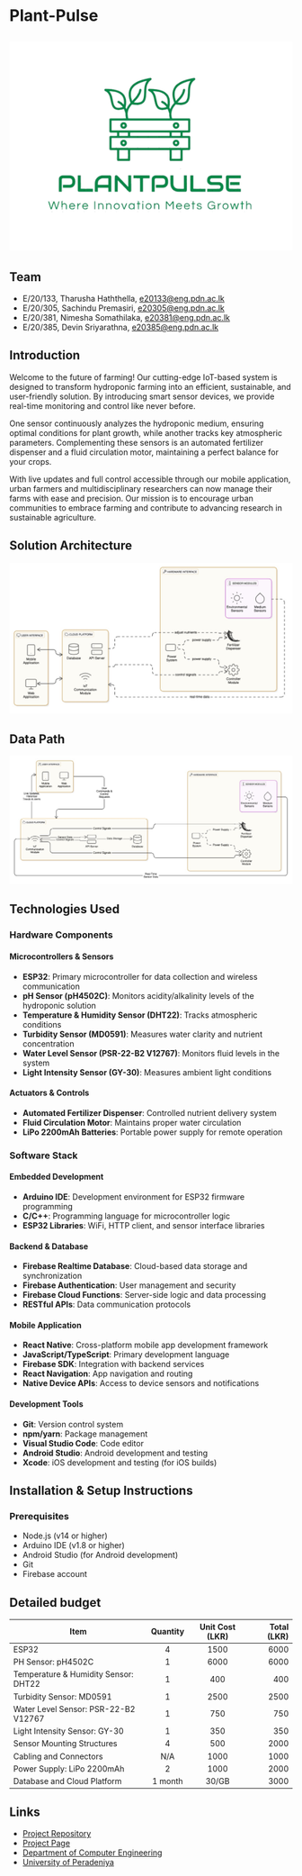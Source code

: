 # Plant-Pulse

<!--  -->
![Plant pulse](docs/images/plant_pulse.png)
---

## Team
-  E/20/133, Tharusha Haththella, [e20133@eng.pdn.ac.lk](mailto:e20133@eng.pdn.ac.lk)
-  E/20/305, Sachindu Premasiri, [e20305@eng.pdn.ac.lk](mailto:e20305@eng.pdn.ac.lk)
-  E/20/381, Nimesha Somathilaka, [e20381@eng.pdn.ac.lk](mailto:e20381@eng.pdn.ac.lk)
-  E/20/385, Devin Sriyarathna, [e20385@eng.pdn.ac.lk](mailto:e20385@eng.pdn.ac.lk)

<!-- Image (photo/drawing of the final hardware) should be here -->

<!-- This is a sample image, to show how to add images to your page. To learn more options, please refer [this](https://projects.ce.pdn.ac.lk/docs/faq/how-to-add-an-image/) -->

<!-- ![Sample Image](./images/sample.png) -->


## Introduction

Welcome to the future of farming! Our cutting-edge IoT-based system is designed to transform hydroponic farming into an efficient, sustainable, and user-friendly solution. By introducing smart sensor devices, we provide real-time monitoring and control like never before.

One sensor continuously analyzes the hydroponic medium, ensuring optimal conditions for plant growth, while another tracks key atmospheric parameters. Complementing these sensors is an automated fertilizer dispenser and a fluid circulation motor, maintaining a perfect balance for your crops.

With live updates and full control accessible through our mobile application, urban farmers and multidisciplinary researchers can now manage their farms with ease and precision. Our mission is to encourage urban communities to embrace farming and contribute to advancing research in sustainable agriculture.


## Solution Architecture

![Solution Architecture](docs/images/solution_archi.jpeg)

## Data Path

![Data path](docs/images/data_path.jpeg)

## Technologies Used

### Hardware Components

#### Microcontrollers \& Sensors

- **ESP32**: Primary microcontroller for data collection and wireless communication
- **pH Sensor (pH4502C)**: Monitors acidity/alkalinity levels of the hydroponic solution
- **Temperature \& Humidity Sensor (DHT22)**: Tracks atmospheric conditions
- **Turbidity Sensor (MD0591)**: Measures water clarity and nutrient concentration
- **Water Level Sensor (PSR-22-B2 V12767)**: Monitors fluid levels in the system
- **Light Intensity Sensor (GY-30)**: Measures ambient light conditions


#### Actuators \& Controls

- **Automated Fertilizer Dispenser**: Controlled nutrient delivery system
- **Fluid Circulation Motor**: Maintains proper water circulation
- **LiPo 2200mAh Batteries**: Portable power supply for remote operation


### Software Stack

#### Embedded Development

- **Arduino IDE**: Development environment for ESP32 firmware programming
- **C/C++**: Programming language for microcontroller logic
- **ESP32 Libraries**: WiFi, HTTP client, and sensor interface libraries


#### Backend \& Database

- **Firebase Realtime Database**: Cloud-based data storage and synchronization
- **Firebase Authentication**: User management and security
- **Firebase Cloud Functions**: Server-side logic and data processing
- **RESTful APIs**: Data communication protocols


#### Mobile Application

- **React Native**: Cross-platform mobile app development framework
- **JavaScript/TypeScript**: Primary development language
- **Firebase SDK**: Integration with backend services
- **React Navigation**: App navigation and routing
- **Native Device APIs**: Access to device sensors and notifications


#### Development Tools

- **Git**: Version control system
- **npm/yarn**: Package management
- **Visual Studio Code**: Code editor
- **Android Studio**: Android development and testing
- **Xcode**: iOS development and testing (for iOS builds)


## Installation \& Setup Instructions

### Prerequisites

- Node.js (v14 or higher)
- Arduino IDE (v1.8 or higher)
- Android Studio (for Android development)
- Git
- Firebase account


## Detailed budget



| Item                                | Quantity | Unit Cost (LKR) | Total (LKR) |  
|-------------------------------------|:--------:|:---------------:|------------:|  
| ESP32                               | 4        | 1500            | 6000        |  
| PH Sensor: pH4502C                  | 1        | 6000            | 6000        |  
| Temperature & Humidity Sensor: DHT22| 1        | 400             | 400         |  
| Turbidity Sensor: MD0591            | 1        | 2500            | 2500        |  
| Water Level Sensor: PSR-22-B2 V12767| 1        | 750             | 750         |  
| Light Intensity Sensor: GY-30       | 1        | 350             | 350         |  
| Sensor Mounting Structures          | 4        | 500             | 2000        |  
| Cabling and Connectors              | N/A      | 1000            | 1000        |  
| Power Supply: LiPo 2200mAh          | 2        | 1000            | 2000        |  
| Database and Cloud Platform         | 1 month  | 30/GB           | 3000        |  




## Links

- [Project Repository](https://github.com/cepdnaclk/e20-3yp-Monitoring-and-controlling-soilless-agricultural-plantations)
- [Project Page](https://sachindu01.github.io/PP/)
- [Department of Computer Engineering](http://www.ce.pdn.ac.lk/)
- [University of Peradeniya](https://eng.pdn.ac.lk/) 

